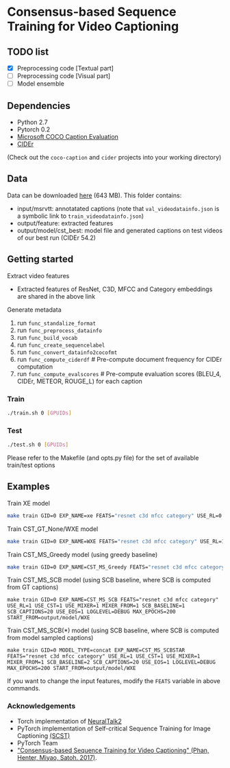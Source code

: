 # Consensus-based Sequence Training for Video Captioning #

## TODO list
- [x] Preprocessing code [Textual part]
- [ ] Preprocessing code [Visual part]
- [ ] Model ensemble

## Dependencies ###

* Python 2.7
* Pytorch 0.2
* [Microsoft COCO Caption Evaluation](https://github.com/tylin/coco-caption)
* [CIDEr](https://github.com/plsang/cider)

(Check out the `coco-caption` and `cider` projects into your working directory)

## Data

Data can be downloaded [here](https://drive.google.com/drive/folders/1t65uYsDck6VV045GIaJXPIqL86vSGtyQ?usp=sharing) (643 MB). This folder contains: 
* input/msrvtt: annotatated captions (note that `val_videodatainfo.json` is a symbolic link to `train_videodatainfo.json`)
* output/feature: extracted features
* output/model/cst_best: model file and generated captions on test videos of our best run (CIDEr 54.2) 

## Getting started ###

Extract video features
  - Extracted features of ResNet, C3D, MFCC and Category embeddings are shared in the above link

Generate metadata

1. run `func_standalize_format`
2. run `func_preprocess_datainfo`
3. run `func_build_vocab`
4. run `func_create_sequencelabel`
5. run `func_convert_datainfo2cocofmt`
6. run `func_compute_ciderdf` # Pre-compute document frequency for CIDEr computation
7. run `func_compute_evalscores` # Pre-compute evaluation scores (BLEU_4, CIDEr, METEOR, ROUGE_L) for each caption

### Train
```bash
./train.sh 0 [GPUIDs]
```
### Test

```bash
./test.sh 0 [GPUIDs]
```

Please refer to the Makefile (and opts.py file) for the set of available train/test options

## Examples

Train XE model
```bash
make train GID=0 EXP_NAME=xe FEATS="resnet c3d mfcc category" USE_RL=0 USE_CST=0 USE_MIXER=0 SCB_CAPTIONS=0 LOGLEVEL=DEBUG MAX_EPOCHS=50
```

Train CST_GT_None/WXE model

```bash
make train GID=0 EXP_NAME=WXE FEATS="resnet c3d mfcc category" USE_RL=1 USE_CST=1 USE_MIXER=0 SCB_CAPTIONS=0 LOGLEVEL=DEBUG MAX_EPOCHS=50
```

Train CST_MS_Greedy model (using greedy baseline)

```bash
make train GID=0 EXP_NAME=CST_MS_Greedy FEATS="resnet c3d mfcc category" USE_RL=1 USE_CST=0 SCB_CAPTIONS=0 USE_MIXER=1 MIXER_FROM=1 USE_EOS=1 LOGLEVEL=DEBUG MAX_EPOCHS=200 START_FROM=output/model/WXE
```

Train CST_MS_SCB model (using SCB baseline, where SCB is computed from GT captions)

```
make train GID=0 EXP_NAME=CST_MS_SCB FEATS="resnet c3d mfcc category" USE_RL=1 USE_CST=1 USE_MIXER=1 MIXER_FROM=1 SCB_BASELINE=1 SCB_CAPTIONS=20 USE_EOS=1 LOGLEVEL=DEBUG MAX_EPOCHS=200 START_FROM=output/model/WXE
```

Train CST_MS_SCB(*) model (using SCB baseline, where SCB is computed from model sampled captions)

```
make train GID=0 MODEL_TYPE=concat EXP_NAME=CST_MS_SCBSTAR FEATS="resnet c3d mfcc category" USE_RL=1 USE_CST=1 USE_MIXER=1 MIXER_FROM=1 SCB_BASELINE=2 SCB_CAPTIONS=20 USE_EOS=1 LOGLEVEL=DEBUG MAX_EPOCHS=200 START_FROM=output/model/WXE
```

If you want to change the input features, modify the `FEATS` variable in above commands.

### Acknowledgements ###

* Torch implementation of [NeuralTalk2](https://github.com/karpathy/neuraltalk2)
* PyTorch implementation of Self-critical Sequence Training for Image Captioning [(SCST)](https://github.com/ruotianluo/self-critical.pytorch)
* PyTorch Team
* ["Consensus-based Sequence Training for Video Captioning" (Phan, Henter, Miyao, Satoh. 2017)](https://arxiv.org/abs/1712.09532).